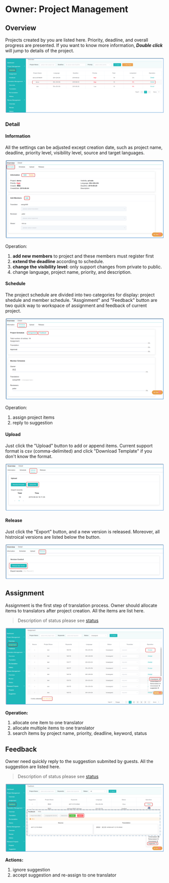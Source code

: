 # Owner: Project Management

<span id='master'></span>

## Overview

Projects created by you are listed here. Priority, deadline, and overall progress are presented. If you want to know more information, _**Double click**_ will jump to details of the project.

![](/assets/project_management.overview.png)

### Detail

#### Information

All the settings can be adjusted except creation date, such as project name, deadline, priority level, visibility level, source and target languages. 

![](/assets/project_management.overview.information.png)

Operation:
1. **add new members** to project and these members must register first
2. **extend the deadline** according to schedule.
4. **change the visibility level**: only support changes from private to public.
5. change language, project name, priority, and description. 

      
#### Schedule

The project schedule are divided into two categories for display: project shedule and member schedule. "Assginment" and "Feedback" button are two quick way to workspace of assignment and feedback of current project.

![](/assets/project_management.schedule.png)

Operation:
1. assign project items
2. reply to suggestion

#### Upload

Just click the "Upload" button to add or append items. Current support format is csv (comma-delimited) and click "Download Template" if you don't know the format.

![](/assets/project_management.upload.png)

#### Release

Just click the "Export" button, and a new version is released. Moreover, all histroical versions are listed below the button.

![](/assets/project_management.release.png)

## Assignment

Assignment is the first step of translation process. Owner should allocate items to translators after project creation. All the items are list here.

> Description of status please see [status](../glossary.md#status)

![](/assets/project_management.assignment.png)

**Operation:**
1. allocate one item to one translator
2. allocate multiple items to one translator
3. search items by project name, priority, deadline, keyword, status
 
## Feedback

Owner need quickly reply to the suggestion submited by guests. All the suggestion are listed here.

> Description of status please see [status](../glossary.md#status)

![](/assets/project_management.feedback.png)

**Actions:**
1. ignore suggestion
2. accept suggestion and re-assign to one translator

